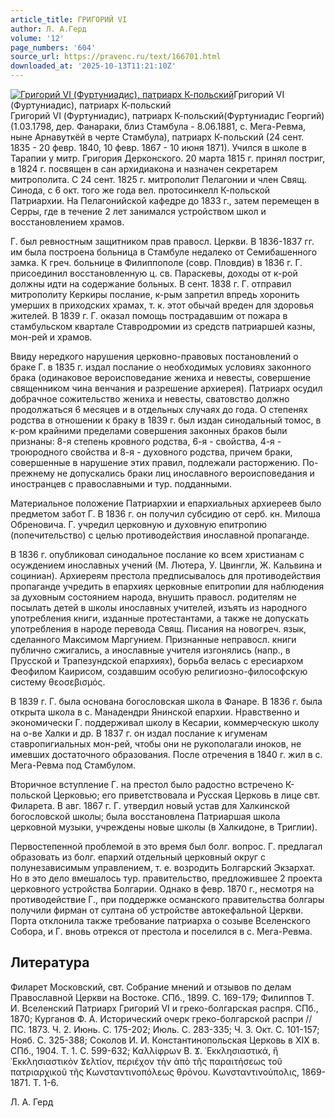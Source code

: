 ```yaml
---
article_title: ГРИГОРИЙ VI
author: Л. А.Герд
volume: '12'
page_numbers: '604'
source_url: https://pravenc.ru/text/166701.html
downloaded_at: '2025-10-13T11:21:10Z'
---
```


[![Григорий VI (Фуртуниадис), патриарх К-польский](https://pravenc.ru/data/472/472/1234/i200.jpg "Кликните для увеличения картинки")](https://pravenc.ru/data/472/472/1234/i400.jpg)Григорий VI (Фуртуниадис), патриарх К-польский  
Григорий VI (Фуртуниадис), патриарх К-польский(Фуртуниадис Георгий) (1.03.1798, дер. Фанараки, близ Стамбула - 8.06.1881, с. Мега-Ревма, ныне Арнавуткёй в черте Стамбула), патриарх К-польский (24 сент. 1835 - 20 февр. 1840, 10 февр. 1867 - 10 июня 1871). Учился в школе в Тарапии у митр. Григория Дерконского. 20 марта 1815 г. принял постриг, в 1824 г. посвящен в сан архидиакона и назначен секретарем митрополита. С 24 сент. 1825 г. митрополит Пелагонии и член Свящ. Синода, с 6 окт. того же года вел. протосинкелл К-польской Патриархии. На Пелагонийской кафедре до 1833 г., затем перемещен в Серры, где в течение 2 лет занимался устройством школ и восстановлением храмов.

Г. был ревностным защитником прав правосл. Церкви. В 1836-1837 гг. им была построена больница в Стамбуле недалеко от Семибашенного замка. К греч. больнице в Филиппополе (совр. Пловдив) в 1836 г. Г. присоединил восстановленную ц. св. Параскевы, доходы от к-рой должны идти на содержание больных. В сент. 1838 г. Г. отправил митрополиту Керкиры послание, к-рым запретил впредь хоронить умерших в приходских храмах, т. к. этот обычай вреден для здоровья жителей. В 1839 г. Г. оказал помощь пострадавшим от пожара в стамбульском квартале Ставродромии из средств патриаршей казны, мон-рей и храмов.

Ввиду нередкого нарушения церковно-правовых постановлений о браке Г. в 1835 г. издал послание о необходимых условиях законного брака (одинаковое вероисповедание жениха и невесты, совершение священником чина венчания и разрешение архиерея). Патриарх осудил добрачное сожительство жениха и невесты, сватовство должно продолжаться 6 месяцев и в отдельных случаях до года. О степенях родства в отношении к браку в 1839 г. был издан синодальный томос, в к-ром крайними пределами совершения законных браков были признаны: 8-я степень кровного родства, 6-я - свойства, 4-я - троюродного свойства и 8-я - духовного родства, причем браки, совершенные в нарушение этих правил, подлежали расторжению. По-прежнему не допускались браки лиц инославного вероисповедания и иностранцев с православными и тур. подданными.

Материальное положение Патриархии и епархиальных архиереев было предметом забот Г. В 1836 г. он получил субсидию от серб. кн. Милоша Обреновича. Г. учредил церковную и духовную епитропию (попечительство) с целью противодействия инославной пропаганде.

В 1836 г. опубликовал синодальное послание ко всем христианам с осуждением инославных учений (М. Лютера, У. Цвингли, Ж. Кальвина и социниан). Архиереям престола предписывалось для противодействия пропаганде учредить в епархиях церковные епитропии для наблюдения за духовным состоянием народа, внушить правосл. родителям не посылать детей в школы инославных учителей, изъять из народного употребления книги, изданные протестантами, а также не допускать употребления в народе перевода Свящ. Писания на новогреч. язык, сделанного Максимом Маргунием. Признанные неправосл. книги публично сжигались, а инославные учителя изгонялись (напр., в Прусской и Трапезундской епархиях), борьба велась с ересиархом Феофилом Каирисом, создавшим особую религиозно-философскую систему θεοσεβισμός.

В 1839 г. Г. была основана богословская школа в Фанаре. В 1836 г. была открыта школа в с. Манадендри Янинской епархии. Нравственно и экономически Г. поддерживал школу в Кесарии, коммерческую школу на о-ве Халки и др. В 1837 г. он издал послание к игуменам ставропигиальных мон-рей, чтобы они не рукополагали иноков, не имевших достаточного образования. После отречения в 1840 г. жил в с. Мега-Ревма под Стамбулом.

Вторичное вступление Г. на престол было радостно встречено К-польской Церковью; его приветствовала и Русская Церковь в лице свт. Филарета. В авг. 1867 г. Г. утвердил новый устав для Халкинской богословской школы; была восстановлена Патриаршая школа церковной музыки, учреждены новые школы (в Халкидоне, в Триглии).

Первостепенной проблемой в это время был болг. вопрос. Г. предлагал образовать из болг. епархий отдельный церковный округ с полунезависимым управлением, т. е. возродить Болгарский Экзархат. Но в это дело вмешалось тур. правительство, предложившее 2 проекта церковного устройства Болгарии. Однако в февр. 1870 г., несмотря на противодействие Г., при поддержке османского правительства болгары получили фирман от султана об устройстве автокефальной Церкви. Порта отклонила также требование патриарха о созыве Вселенского Собора, и Г. вновь отрекся от престола и поселился в с. Мега-Ревма.

## Литература

Филарет Московский, свт. Собрание мнений и отзывов по делам Православной Церкви на Востоке. СПб., 1899. С. 169-179; Филиппов Т. И. Вселенский Патриарх Григорий VI и греко-болгарская распря. СПб., 1870; Курганов Ф. А. Исторический очерк греко-болгарской распри // ПС. 1873. Ч. 2. Июнь. С. 175-202; Июль. С. 283-335; Ч. 3. Окт. С. 101-157; Нояб. С. 325-388; Соколов И. И. Константинопольская Церковь в XIX в. СПб., 1904. Т. 1. С. 599-632; Καλλίφρων Β. Ϫ. ᾿Εκκλησιαστικά, ἢ ᾿Εκκλησιαστικὸν Ϫελτίον, περιέχον τὴν ἀπὸ τῆς παραιτήσεως τοῦ πατριαρχικοῦ τῆς Κωνσταντινοπόλεως θρόνου. Κωνσταντινούπολις, 1869-1871. Τ. 1-6.

Л. А.  Герд
